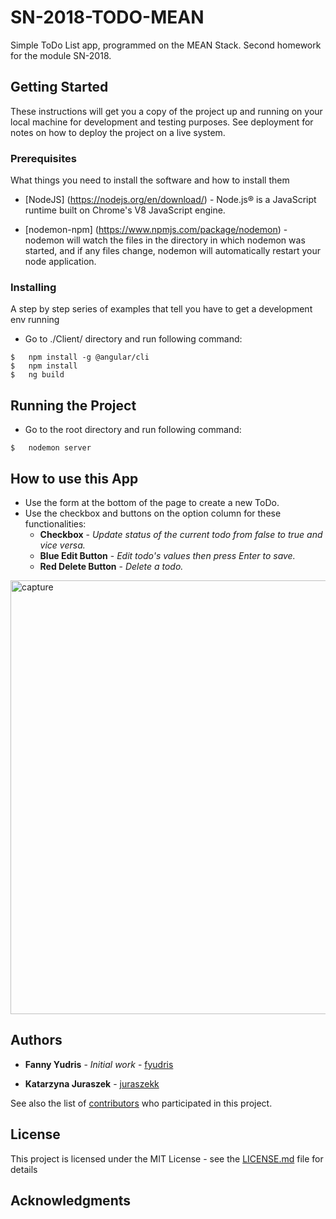 # SN-2018-TODO-MEAN
Simple ToDo List app, programmed on the MEAN Stack. Second homework for the module SN-2018.


## Getting Started

These instructions will get you a copy of the project up and running on your local machine for development and testing purposes. See deployment for notes on how to deploy the project on a live system.

### Prerequisites

What things you need to install the software and how to install them

* [NodeJS] (https://nodejs.org/en/download/) - Node.js® is a JavaScript runtime built on Chrome's V8 JavaScript engine.

* [nodemon-npm] (https://www.npmjs.com/package/nodemon) - nodemon will watch the files in the directory in which nodemon was started, and if any files change, nodemon will automatically restart your node application.

### Installing

A step by step series of examples that tell you have to get a development env running

* Go to ./Client/ directory and run following command:

```
$   npm install -g @angular/cli
$   npm install
$   ng build
```

## Running the Project

* Go to the root directory and run following command:

```
$   nodemon server
```

## How to use this App
* Use the form at the bottom of the page to create a new ToDo.
* Use the checkbox and buttons on the option column for these functionalities:
  * **Checkbox** - *Update status of the current todo from false to true and vice versa.*
  * **Blue Edit Button** - *Edit todo's values then press Enter to save.*
  * **Red Delete Button** - *Delete a todo.*
<img width="694" alt="capture" src="https://user-images.githubusercontent.com/20013173/39970675-e6c57f3a-56ef-11e8-9203-6197b7e0a6a7.PNG">



## Authors

* **Fanny Yudris** - *Initial work* - [fyudris](https://github.com/fyudris)

* **Katarzyna Juraszek** - [juraszekk](https://github.com/fyudris)

See also the list of [contributors](https://github.com/fyudris/SN-2018-TODO-MEAN/graphs/contributors) who participated in this project.

## License

This project is licensed under the MIT License - see the [LICENSE.md](LICENSE.md) file for details

## Acknowledgments
